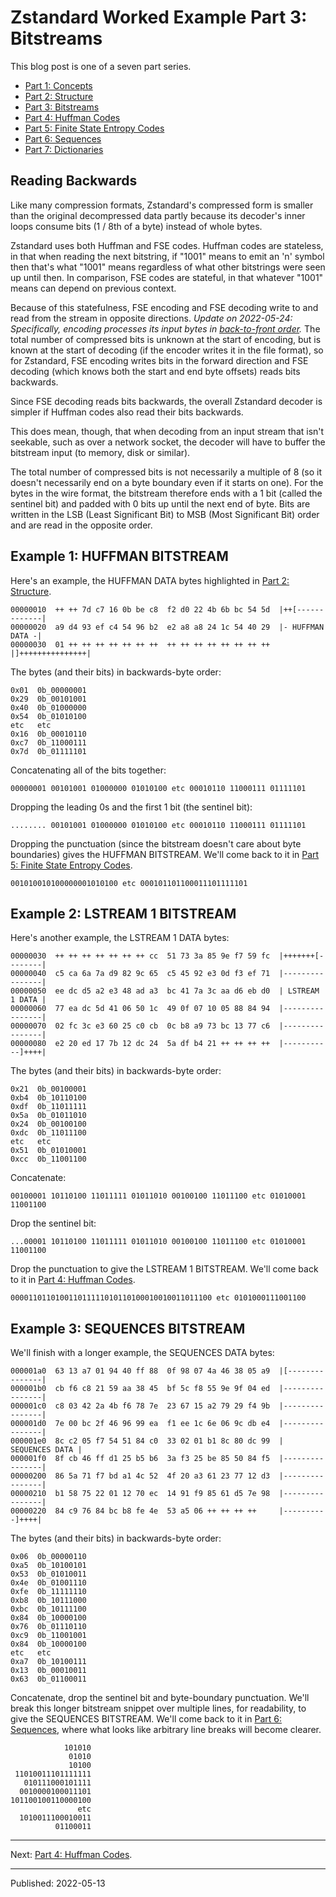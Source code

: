 # Zstandard Worked Example Part 3: Bitstreams

This blog post is one of a seven part series.

- [Part 1: Concepts](./zstandard-part-1-concepts.md)
- [Part 2: Structure](./zstandard-part-2-structure.md)
- [Part 3: Bitstreams](./zstandard-part-3-bitstreams.md)
- [Part 4: Huffman Codes](./zstandard-part-4-huffman.md)
- [Part 5: Finite State Entropy Codes](./zstandard-part-5-fse.md)
- [Part 6: Sequences](./zstandard-part-6-sequences.md)
- [Part 7: Dictionaries](./zstandard-part-7-dictionaries.md)


## Reading Backwards

Like many compression formats, Zstandard's compressed form is smaller than the
original decompressed data partly because its decoder's inner loops consume
bits (1 / 8th of a byte) instead of whole bytes.

Zstandard uses both Huffman and FSE codes. Huffman codes are stateless, in that
when reading the next bitstring, if "1001" means to emit an 'n' symbol then
that's what "1001" means regardless of what other bitstrings were seen up until
then. In comparison, FSE codes are stateful, in that whatever "1001" means can
depend on previous context.

Because of this statefulness, FSE encoding and FSE decoding write to and read
from the stream in opposite directions. _Update on 2022-05-24: Specifically,
encoding processes its input bytes in [back-to-front
order](https://news.ycombinator.com/item?id=31428620)._ The total number of
compressed bits is unknown at the start of encoding, but is known at the start
of decoding (if the encoder writes it in the file format), so for Zstandard,
FSE encoding writes bits in the forward direction and FSE decoding (which knows
both the start and end byte offsets) reads bits backwards.

Since FSE decoding reads bits backwards, the overall Zstandard decoder is
simpler if Huffman codes also read their bits backwards.

This does mean, though, that when decoding from an input stream that isn't
seekable, such as over a network socket, the decoder will have to buffer the
bitstream input (to memory, disk or similar).

The total number of compressed bits is not necessarily a multiple of 8 (so it
doesn't necessarily end on a byte boundary even if it starts on one). For the
bytes in the wire format, the bitstream therefore ends with a 1 bit (called the
sentinel bit) and padded with 0 bits up until the next end of byte. Bits are
written in the LSB (Least Significant Bit) to MSB (Most Significant Bit) order
and are read in the opposite order.


## Example 1: HUFFMAN BITSTREAM

Here's an example, the HUFFMAN DATA bytes highlighted in
[Part 2: Structure](./zstandard-part-2-structure.md).


```
00000010  ++ ++ 7d c7 16 0b be c8  f2 d0 22 4b 6b bc 54 5d  |++[-------------|
00000020  a9 d4 93 ef c4 54 96 b2  e2 a8 a8 24 1c 54 40 29  |- HUFFMAN DATA -|
00000030  01 ++ ++ ++ ++ ++ ++ ++  ++ ++ ++ ++ ++ ++ ++ ++  |]+++++++++++++++|
```

The bytes (and their bits) in backwards-byte order:

```
0x01  0b_00000001
0x29  0b_00101001
0x40  0b_01000000
0x54  0b_01010100
etc   etc
0x16  0b_00010110
0xc7  0b_11000111
0x7d  0b_01111101
```

Concatenating all of the bits together:

```
00000001 00101001 01000000 01010100 etc 00010110 11000111 01111101
```

Dropping the leading 0s and the first 1 bit (the sentinel bit):

```
........ 00101001 01000000 01010100 etc 00010110 11000111 01111101
```

Dropping the punctuation (since the bitstream doesn't care about byte
boundaries) gives the HUFFMAN BITSTREAM. We'll come back to it in
[Part 5: Finite State Entropy Codes](./zstandard-part-5-fse.md).


```
001010010100000001010100 etc 000101101100011101111101
```


## Example 2: LSTREAM 1 BITSTREAM

Here's another example, the LSTREAM 1 DATA bytes:

```
00000030  ++ ++ ++ ++ ++ ++ ++ cc  51 73 3a 85 9e f7 59 fc  |+++++++[--------|
00000040  c5 ca 6a 7a d9 82 9c 65  c5 45 92 e3 0d f3 ef 71  |----------------|
00000050  ee dc d5 a2 e3 48 ad a3  bc 41 7a 3c aa d6 eb d0  | LSTREAM 1 DATA |
00000060  77 ea dc 5d 41 06 50 1c  49 0f 07 10 05 88 84 94  |----------------|
00000070  02 fc 3c e3 60 25 c0 cb  0c b8 a9 73 bc 13 77 c6  |----------------|
00000080  e2 20 ed 17 7b 12 dc 24  5a df b4 21 ++ ++ ++ ++  |-----------]++++|
```

The bytes (and their bits) in backwards-byte order:

```
0x21  0b_00100001
0xb4  0b_10110100
0xdf  0b_11011111
0x5a  0b_01011010
0x24  0b_00100100
0xdc  0b_11011100
etc   etc
0x51  0b_01010001
0xcc  0b_11001100
```

Concatenate:

```
00100001 10110100 11011111 01011010 00100100 11011100 etc 01010001 11001100
```

Drop the sentinel bit:

```
...00001 10110100 11011111 01011010 00100100 11011100 etc 01010001 11001100
```

Drop the punctuation to give the LSTREAM 1 BITSTREAM. We'll come back to it in
[Part 4: Huffman Codes](./zstandard-part-4-huffman.md).

```
000011011010011011111010110100010010011011100 etc 0101000111001100
```


## Example 3: SEQUENCES BITSTREAM

We'll finish with a longer example, the SEQUENCES DATA bytes:

```
000001a0  63 13 a7 01 94 40 ff 88  0f 98 07 4a 46 38 05 a9  |[---------------|
000001b0  cb f6 c8 21 59 aa 38 45  bf 5c f8 55 9e 9f 04 ed  |----------------|
000001c0  c8 03 42 2a 4b f6 78 7e  23 67 15 a2 79 29 f4 9b  |----------------|
000001d0  7e 00 bc 2f 46 96 99 ea  f1 ee 1c 6e 06 9c db e4  |----------------|
000001e0  8c c2 05 f7 54 51 84 c0  33 02 01 b1 8c 80 dc 99  | SEQUENCES DATA |
000001f0  8f cb 46 ff d1 25 b5 b6  3a f3 25 be 85 50 84 f5  |----------------|
00000200  86 5a 71 f7 bd a1 4c 52  4f 20 a3 61 23 77 12 d3  |----------------|
00000210  b1 58 75 22 01 12 70 ec  14 91 f9 85 61 d5 7e 98  |----------------|
00000220  84 c9 76 84 bc b8 fe 4e  53 a5 06 ++ ++ ++ ++     |----------]++++|
```

The bytes (and their bits) in backwards-byte order:

```
0x06  0b_00000110
0xa5  0b_10100101
0x53  0b_01010011
0x4e  0b_01001110
0xfe  0b_11111110
0xb8  0b_10111000
0xbc  0b_10111100
0x84  0b_10000100
0x76  0b_01110110
0xc9  0b_11001001
0x84  0b_10000100
etc   etc
0xa7  0b_10100111
0x13  0b_00010011
0x63  0b_01100011
```

Concatenate, drop the sentinel bit and byte-boundary punctuation. We'll break
this longer bitstream snippet over multiple lines, for readability, to give the
SEQUENCES BITSTREAM. We'll come back to it in
[Part 6: Sequences](./zstandard-part-6-sequences.md), where what looks like
arbitrary line breaks will become clearer.

```
            101010
             01010
             10100
 11010011101111111
   010111000101111
  0010000100011101
101100100110000100
               etc
  1010011100010011
          01100011
```


---

Next: [Part 4: Huffman Codes](./zstandard-part-4-huffman.md).

---

Published: 2022-05-13
